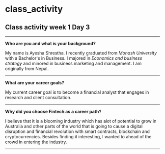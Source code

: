 # class_activity

## Class activity week 1 Day 3
---

**Who are you and what is your background?**

My name is Ayesha Shrestha. I recently graduated from *Monash University* with a Bachelor's in Business. I majored in *Economics and business strategy* and minored in business marketing and management. I am originally from Nepal.

---

**What are your career goals?**

My current career goal is to become a financial analyst that engages in research and client consultation.

---

**Why did you choose Fintech as a career path?**

I believe that it is a blooming industry which has alot of potential to grow in Australia and other parts of the world that is going to cause a digital disruption and financial revolution with smart contracts, blockchain and cryptocurrencies. Besides finding it interesting, I wanted to ahead of the crowd in entering the industry.

---
